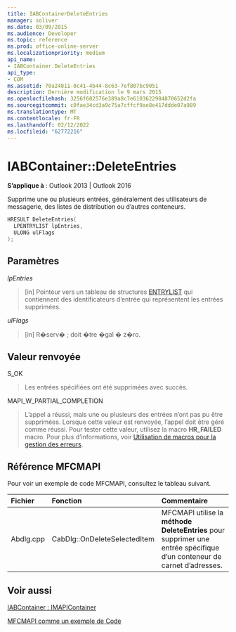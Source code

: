 ```yaml
---
title: IABContainerDeleteEntries
manager: soliver
ms.date: 03/09/2015
ms.audience: Developer
ms.topic: reference
ms.prod: office-online-server
ms.localizationpriority: medium
api_name:
- IABContainer.DeleteEntries
api_type:
- COM
ms.assetid: 70a24811-0c41-4b44-8c63-7ef807bc9051
description: Dernière modification le 9 mars 2015
ms.openlocfilehash: 3256f602576e389a8c7e6103622984870652d2fa
ms.sourcegitcommit: c0fae34cd3a9c75a7cffcf9ae8e417ddde07a989
ms.translationtype: MT
ms.contentlocale: fr-FR
ms.lasthandoff: 02/12/2022
ms.locfileid: "62772216"
---
```

# <a name="iabcontainerdeleteentries"></a>IABContainer::DeleteEntries

  
  
**S’applique à** : Outlook 2013 | Outlook 2016 
  
Supprime une ou plusieurs entrées, généralement des utilisateurs de messagerie, des listes de distribution ou d’autres conteneurs.
  
```cpp
HRESULT DeleteEntries(
  LPENTRYLIST lpEntries,
  ULONG ulFlags
);
```

## <a name="parameters"></a>Paramètres

 _lpEntries_
  
> [in] Pointeur vers un tableau de structures [ENTRYLIST](entrylist.md) qui contiennent des identificateurs d’entrée qui représentent les entrées supprimées. 
    
 _ulFlags_
  
> [in] R�serv� ; doit �tre �gal � z�ro.
    
## <a name="return-value"></a>Valeur renvoyée

S_OK 
  
> Les entrées spécifiées ont été supprimées avec succès. 
    
MAPI_W_PARTIAL_COMPLETION 
  
> L’appel a réussi, mais une ou plusieurs des entrées n’ont pas pu être supprimées. Lorsque cette valeur est renvoyée, l’appel doit être géré comme réussi. Pour tester cette valeur, utilisez la macro **HR_FAILED** macro. Pour plus d’informations, voir [Utilisation de macros pour la gestion des erreurs](using-macros-for-error-handling.md).
    
## <a name="mfcmapi-reference"></a>Référence MFCMAPI

Pour voir un exemple de code MFCMAPI, consultez le tableau suivant.
  
|**Fichier**|**Fonction**|**Commentaire**|
|:-----|:-----|:-----|
|Abdlg.cpp  <br/> |CabDlg::OnDeleteSelectedItem  <br/> |MFCMAPI utilise la **méthode DeleteEntries** pour supprimer une entrée spécifique d’un conteneur de carnet d’adresses. |
   
## <a name="see-also"></a>Voir aussi



[IABContainer : IMAPIContainer](iabcontainerimapicontainer.md)


[MFCMAPI comme un exemple de Code](mfcmapi-as-a-code-sample.md)

